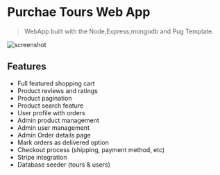 # Purchae Tours  Web App

> WebApp built with the Node,Express,mongodb and Pug Template. 


![screenshot](https://i.ibb.co/Mp8K9Vq/Screenshot-154.png)

## Features

- Full featured shopping cart
- Product reviews and ratings
- Product pagination
- Product search feature
- User profile with orders
- Admin product management
- Admin user management
- Admin Order details page
- Mark orders as delivered option
- Checkout process (shipping, payment method, etc)
- Stripe integration
- Database seeder (tours & users)







